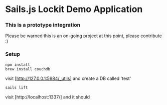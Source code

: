 # Sails.js Lockit Demo Application
### This is a prototype integration
Please be warned this is an on-going project at this point, please contribute :)


### Setup
    npm install
    brew install couchdb

visit [http://127.0.0.1:5984/_utils] and create a DB called 'test'

    sails lift

visit [http://localhost:1337/] and it should